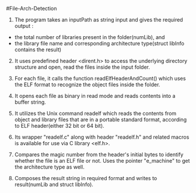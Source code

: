 #File-Arch-Detection

1) The program takes an inputPath as string input and gives the required output :
- the total number of libraries present in the folder(numLib), and
- the library file name and corresponding architecture type(struct libInfo contains the result)

2) It uses predefined header <dirent.h> to access the underlying directory structure and open, read the files inside the input folder.

3) For each file, it calls the function readElfHeaderAndCount() which uses the ELF format to recognize the object files inside the folder.

4) It opens each file as binary in read mode and reads contents into a buffer string.

5) It utilizes the Unix command readelf which reads the contents from object and library files that are in a portable standard format, according to ELF header(either 32 bit or 64 bit). 

6) Its wrapper "readelf.c" along with header "readelf.h" and related macros is available for use via C library <elf.h>.

7) Compares the magic number from the header's initial bytes to identify whether the file is an ELF file or not. Uses the pointer "e_machine" to get the architecture type as well.

8) Composes the result string in required format and writes to result(numLib and struct libInfo).
